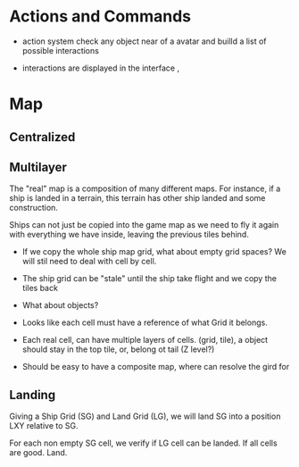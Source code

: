 # Actions and Commands

- action system check any object near of a avatar and builld
  a list of possible interactions
  
- interactions are displayed in the interface ,
  

# Map

## Centralized



## Multilayer

The "real" map is a composition of many different maps. For instance, 
if a ship is landed in a terrain, this terrain has other ship landed
and some construction. 

Ships can not just be copied into the game map as we need to fly it again with
everything we have inside, leaving the previous tiles behind.

- If we copy the whole ship map grid, what about empty grid spaces? We will stil 
  need to deal with cell by cell.
  
- The ship grid can be "stale" until the ship take flight and we copy the tiles 
  back
  
- What about objects? 

- Looks like each cell must have a reference of what Grid it belongs.

- Each real cell, can have multiple layers of cells. (grid, tile), a object
  should stay in the top tile, or, belong ot tail (Z level?)

- Should be easy to have a composite map, where can resolve the gird for

## Landing

Giving a Ship Grid (SG) and Land Grid (LG), we will land SG into a position LXY 
relative to SG. 

For each non empty SG cell, we verify if LG cell can be landed. If all cells
are good. Land.


